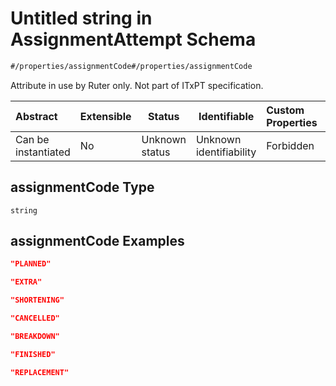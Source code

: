 # Untitled string in AssignmentAttempt Schema

```txt
#/properties/assignmentCode#/properties/assignmentCode
```

Attribute in use by Ruter only. Not part of ITxPT specification.


| Abstract            | Extensible | Status         | Identifiable            | Custom Properties | Additional Properties | Access Restrictions | Defined In                                                                                                  |
| :------------------ | ---------- | -------------- | ----------------------- | :---------------- | --------------------- | ------------------- | ----------------------------------------------------------------------------------------------------------- |
| Can be instantiated | No         | Unknown status | Unknown identifiability | Forbidden         | Allowed               | none                | [assignment-attempt.json\*](../../schema/driver-interaction/assignment-attempt.json "open original schema") |

## assignmentCode Type

`string`

## assignmentCode Examples

```json
"PLANNED"
```

```json
"EXTRA"
```

```json
"SHORTENING"
```

```json
"CANCELLED"
```

```json
"BREAKDOWN"
```

```json
"FINISHED"
```

```json
"REPLACEMENT"
```
